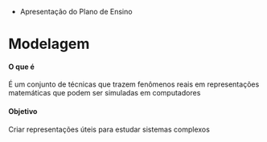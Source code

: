 * Apresentação do Plano de Ensino

# Modelagem

#### O que é
É um conjunto de técnicas que trazem fenômenos reais em representações matemáticas que podem ser simuladas em computadores

#### Objetivo
Criar representações úteis para estudar sistemas complexos
